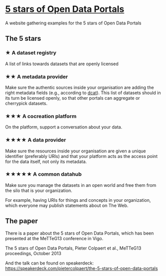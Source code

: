# [5 stars of Open Data Portals](http://pieter.pm/5stardataportals/)

A website gathering examples for the 5 stars of Open Data Portals

## The 5 stars

### ★ A dataset registry

A list of links towards datasets that are openly licensed

### ★★ A metadata provider

Make sure the authentic sources inside your organisation are adding the right metadata fields (e.g., according to [dcat](http://www.w3.org/TR/vocab-dcat/)). This list of datasets should in its turn be licensed openly, so that other portals can aggregate or cherrypick datasets.

### ★★★ A cocreation platform

On the platform, support a conversation about your data. 

### ★★★★ A data provider

Make sure the resources inside your organisation are given a unique identifier (preferably URIs) and that your platform acts as the access point for the data itself, not only its metadata.

### ★★★★★ A common datahub

Make sure you manage the datasets in an open world and free them from the silo that is your organization.

For example, having URIs for things and concepts in your organization, which everyone may publish statements about on The Web.


## The paper

There is a paper about the 5 stars of Open Data Portals, which has been presented at the MeTTeG13 conference in Vigo.

The 5 stars of Open Data Portals, Pieter Colpaert et al., MeTTeG13 proceedings, October 2013

And the talk can be found on speakerdeck:
https://speakerdeck.com/pietercolpaert/the-5-stars-of-open-data-portals
